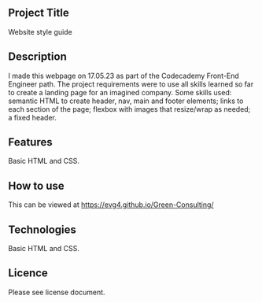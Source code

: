 ## Project Title
Website style guide
## Description
I made this webpage on 17.05.23 as part of the Codecademy Front-End Engineer path. The project requirements were to use all skills learned so far to create a landing page for an imagined company. Some skills used: semantic HTML to create header, nav, main and footer elements; links to each section of the page; flexbox with images that resize/wrap as needed; a fixed header.
## Features
Basic HTML and CSS.
## How to use
This can be viewed at https://evg4.github.io/Green-Consulting/
## Technologies
Basic HTML and CSS.
## Licence
Please see license document.

